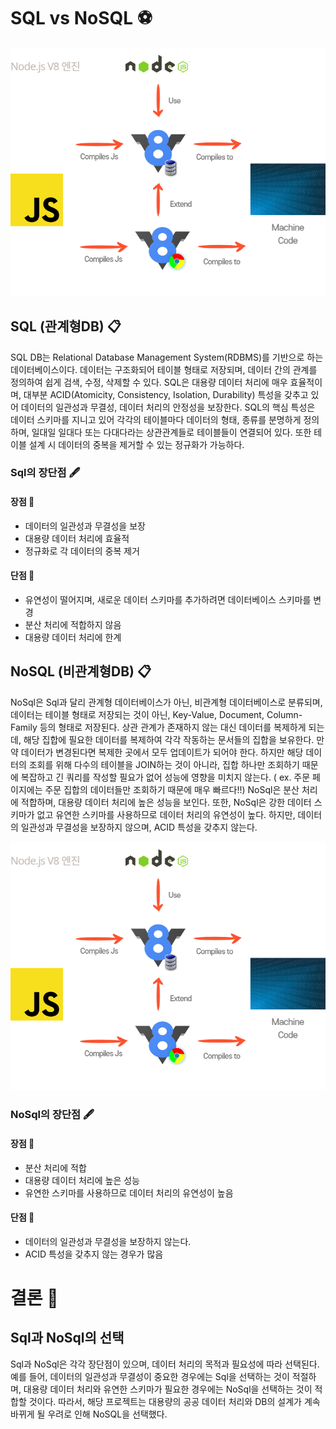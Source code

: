# SQL vs NoSQL ⚽

<img src="../../Img/Node_V8.jpg" width="800px"/>

## SQL (관계형DB) 📋

SQL DB는 Relational Database Management System(RDBMS)를 기반으로 하는 데이터베이스이다. 데이터는 구조화되어 테이블 형태로 저장되며, 데이터 간의 관계를 정의하여 쉽게 검색, 수정, 삭제할 수 있다.
SQL은 대용량 데이터 처리에 매우 효율적이며, 대부분 ACID(Atomicity, Consistency, Isolation, Durability) 특성을 갖추고 있어 데이터의 일관성과 무결성, 데이터 처리의 안정성을 보장한다.
SQL의 핵심 특성은 데이터 스키마를 지니고 있어 각각의 테이블마다 데이터의 형태, 종류를 분명하게 정의하며, 일대일 일대다 또는 다대다라는 상관관계들로 테이블들이 연결되어 있다.
또한 테이블 설계 시 데이터의 중복을 제거할 수 있는 정규화가 가능하다. 

### Sql의 장단점 🖋

#### 장점 📌

- 데이터의 일관성과 무결성을 보장
- 대용량 데이터 처리에 효율적
- 정규화로 각 데이터의 중복 제거

#### 단점 📌

- 유연성이 떨어지며, 새로운 데이터 스키마를 추가하려면 데이터베이스 스키마를 변경
- 분산 처리에 적합하지 않음
- 대용량 데이터 처리에 한계

## NoSQL (비관계형DB) 📋

NoSql은 Sql과 달리 관계형 데이터베이스가 아닌, 비관계형 데이터베이스로 분류되며, 데이터는 테이블 형태로 저장되는 것이 아닌, Key-Value, Document, Column-Family 등의 형태로 저장된다.
상관 관계가 존재하지 않는 대신 데이터를 복제하게 되는데, 해당 집합에 필요한 데이터를 복제하여 각각 작동하는 문서들의 집합을 보유한다. 
만약 데이터가 변경된다면 복제한 곳에서 모두 업데이트가 되어야 한다. 하지만 해당 데이터의 조회를 위해 다수의 테이블을 JOIN하는 것이 아니라, 집합 하나만 조회하기 때문에 복잡하고 긴 쿼리를 작성할 필요가 없어 성능에 영향을 미치지 않는다. ( ex. 주문 페이지에는 주문 집합의 데이터들만 조회하기 때문에 매우 빠르다!!)
NoSql은 분산 처리에 적합하며, 대용량 데이터 처리에 높은 성능을 보인다. 
또한, NoSql은 강한 데이터 스키마가 없고 유연한 스키마를 사용하므로 데이터 처리의 유연성이 높다. 하지만, 데이터의 일관성과 무결성을 보장하지 않으며, ACID 특성을 갖추지 않는다.

<img src="../../Img/Node_V8.jpg" width="800px"/>

### NoSql의 장단점 🖋

#### 장점 📌

- 분산 처리에 적합
- 대용량 데이터 처리에 높은 성능
- 유연한 스키마를 사용하므로 데이터 처리의 유연성이 높음

#### 단점 📌

- 데이터의 일관성과 무결성을 보장하지 않는다.
- ACID 특성을 갖추지 않는 경우가 많음

# 결론 🎯

## Sql과 NoSql의 선택

Sql과 NoSql은 각각 장단점이 있으며, 데이터 처리의 목적과 필요성에 따라 선택된다. 예를 들어, 데이터의 일관성과 무결성이 중요한 경우에는 Sql을 선택하는 것이 적절하며, 대용량 데이터 처리와 유연한 스키마가 필요한 경우에는 NoSql을 선택하는 것이 적합할 것이다.
따라서, 해당 프로젝트는 대용량의 공공 데이터 처리와 DB의 설계가 계속 바뀌게 될 우려로 인해 NoSQL을 선택했다.
